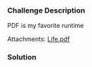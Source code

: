 ### Challenge Description 

PDF is my favorite runtime

Attachments: [Life.pdf](attachments/pdf-is-love-pdf-is-life/Life.pdf)

### Solution 

